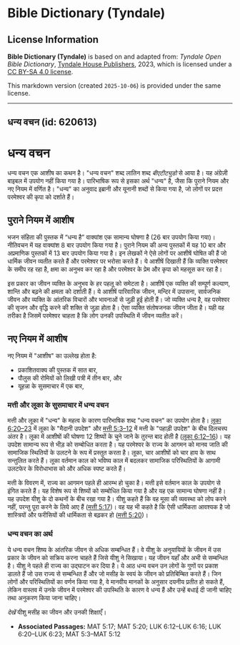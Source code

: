 # Bible Dictionary (Tyndale)

## License Information

**Bible Dictionary (Tyndale)** is based on and adapted from: _Tyndale Open Bible Dictionary_, [Tyndale House Publishers](https://tyndaleopenresources.com/), 2023, which is licensed under a [CC BY-SA 4.0 license](https://creativecommons.org/licenses/by-sa/4.0/legalcode.en).

This markdown version (created `2025-10-06`) is provided under the same license.



--------------------------------

## धन्य वचन (id: 620613)

धन्य वचन
========

धन्य वचन एक आशीष का कथन है। "धन्य वचन" शब्द लातिन शब्द *बीएटीट्युडो* से आया है। यह अंग्रेज़ी बाइबल में उपयोग नहीं किया गया है। पारिभाषिक रूप से इसका अर्थ "धन्य" है, जैसा कि पुराने नियम और नए नियम में वर्णित है। "धन्य" का अनुवाद इब्रानी और यूनानी शब्दों से किया गया है, जो लोगों पर प्रदत्त परमेश्वर की कृपा को दर्शाते हैं।

पुराने नियम में आशीष
--------------------

भजन संहिता की पुस्तक में “धन्य है” वाक्यांश एक सामान्य घोषणा है (26 बार उपयोग किया गया)। नीतिवचन में यह वाक्यांश 8 बार उपयोग किया गया है। पुराने नियम की अन्य पुस्तकों में यह 10 बार और अप्रमाणिक पुस्तकों में 13 बार उपयोग किया गया है। इन लेखकों ने ऐसे लोगों पर आशीषें घोषित की हैं जो धार्मिक जीवन व्यतीत करते हैं और परमेश्वर पर भरोसा करते हैं। ये आशीषें दिखाती हैं कि व्यक्ति परमेश्वर के समीप रह रहा है, क्षमा का अनुभव कर रहा है और परमेश्वर के प्रेम और कृपा को महसूस कर रहा है।

इस प्रकार का जीवन व्यक्ति के अनुभव के हर पहलू को समेटता है। आशीषें एक व्यक्ति की सम्पूर्ण कल्याण, शान्ति और बढ़ने की क्षमता को दर्शाती हैं। ये आशीषें पारिवारिक जीवन, मन्दिर में उपासना, सार्वजनिक जीवन और व्यक्ति के आंतरिक विचारों और भावनाओं से जुड़ी हुई होती हैं। जो व्यक्ति धन्य है, वह परमेश्वर की सृजन और वृद्धि करने की शक्ति से जुड़ा होता है। ऐसा व्यक्ति संतोषजनक जीवन जीता है। यही वह तरीका है जिसमें परमेश्वर चाहता है कि लोग उनकी उपस्थिति में जीवन व्यतीत करें।

नए नियम में आशीष
----------------

नए नियम में "आशीष" का उल्लेख होता है:

* प्रकाशितवाक्य की पुस्तक में सात बार,
* पौलुस की रोमियों को लिखी पत्री में तीन बार, और
* यूहन्ना के सुसमाचार में एक बार,

### मत्ती और लूका के सुसमाचार में धन्य वचन

मत्ती और लूका में "धन्य" के महत्व के कारण पारिभाषिक शब्द "धन्य वचन" का उपयोग होता है। [लूका 6:20–23](https://ref.ly/Luke6:20-Luke6:23) में लूका के "मैदानी उपदेश" और [मत्ती 5:3–12](https://ref.ly/Matt5:3-Matt5:12) में मत्ती के "पहाड़ी उपदेश" के बीच दिलचस्प अंतर है। लूका में आशीषों की घोषणा 12 शिष्यों के चुने जाने के तुरन्त बाद होती है ([लूका 6:12–16](https://ref.ly/Luke6:12-Luke6:16))। यह उपदेश सामान्य रूप से भीड़ को सम्बोधित करता है। यह परमेश्वर के राज्य के आगमन को मानव जाति की सामाजिक स्थितियों के उलटने के रूप में प्रस्तुत करता है। लूका, चार आशीषों को चार हाय के साथ सन्तुलित करते हैं। लूका वर्तमान काल को भविष्य काल में बदलकर सामाजिक परिस्थितियों के आगामी उलटफेर के विरोधाभास को और अधिक स्पष्ट करते हैं।

मत्ती के विवरण में, राज्य का आगमन पहले ही आरम्भ हो चुका है। मत्ती इसे वर्तमान काल के उपयोग से इंगित करते हैं। यह विशेष रूप से शिष्यों को सम्बोधित किया गया है और यह एक सामान्य घोषणा नहीं है। यह उपदेश यीशु के दो कथनों के बीच रखा गया है। यीशु कहते हैं कि वह मूसा की व्यवस्था को लोप करने नहीं, परन्तु पूरा करने के लिये आए हैं ([मत्ती 5:17](https://ref.ly/Matt5:17))। वह यह भी कहते है कि ऐसी धार्मिकता आवश्यक है जो शास्त्रियों और फरीसियों की धार्मिकता से बढ़कर हो ([मत्ती 5:20](https://ref.ly/Matt5:20))। 

### धन्य वचन का अर्थ

ये धन्य वचन शिष्य के आंतरिक जीवन से अधिक सम्बन्धित हैं। वे यीशु के अनुयायियों के जीवन में उस प्रकार के जीवन को सक्रिय करना चाहते हैं जिसे यीशु ने सिखाया। यह जीवन यहाँ और अभी से सम्बन्धित है। यीशु ने पहले ही राज्य का उद्घाटन कर दिया है। ये आठ धन्य वचन उन लोगों के गुणों पर प्रकाश डालते हैं जो उस राज्य से सम्बन्धित हैं और जो मसीह के स्वयं के जीवन को प्रतिबिम्बित करते हैं। जिन लोगों और परिस्थितियों का वर्णन किया गया है, वे मानवीय मानकों के अनुसार दयनीय प्रतीत हो सकते हैं, लेकिन वास्तव में उनके जीवन में परमेश्वर की उपस्थिति के कारण वे धन्य हैं और उन्हें बधाई दी जानी चाहिए तथा अनुकरण किया जाना चाहिए।

*देखें* यीशु मसीह का जीवन और उनकी शिक्षाएँ।

* **Associated Passages:** MAT 5:17; MAT 5:20; LUK 6:12–LUK 6:16; LUK 6:20–LUK 6:23; MAT 5:3–MAT 5:12


